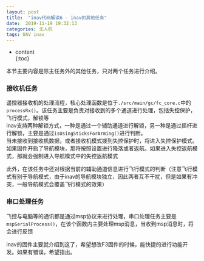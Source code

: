 ```yaml
---  
layout: post  
title:  "inav代码解读6 - inav的其他任务"  
date:  2019-11-19 19:32:13  
categories: 无人机  
tags: UAV inav  
---  
```


* content  
{:toc} 

本节主要内容是除主任务外的其他任务，只对两个任务进行介绍。

### 接收机任务
遥控器接收机的处理流程，核心处理函数是位于```./src/main/gc/fc_core.c```中的```processRx()```。该任务主要是负责对接收到的多个通道进行处理，包括失控保护，飞行模式，解锁等  
inav支持两种解锁方式，一种是通过一个辅助通道进行解锁，另一种是通过摇杆进行解锁，主要是通过```isUsingSticksForArming()```进行判断。  
当未接收到接收机数据，或者接收机模式拨到失控保护时，将进入失控保护模式。如果固件开启了导航模块，那将按照设置进行降落或者返航。如果进入失控返航模式，那就会强制进入导航模式中的失控返航模式  

此外，在该任务中还对根据当前的辅助通道信息进行飞行模式的判断（注意飞行模式有别于导航模式，由于inav的导航模块独立，因此两者互不干扰，但是如果有冲突，一般导航模式会覆盖飞行模式的效果）  

### 串口处理任务
飞控与电脑等的通讯都是通过msp协议来进行处理，串口处理任务主要是```mspSerialProcess()```，在该个函数内主要处理msp消息，当收到msp消息时，将会进行反馈  

inav的固件主要就介绍到这了，希望想改F3固件的时候，能快捷的进行功能开发。如果有错误，希望指出。
